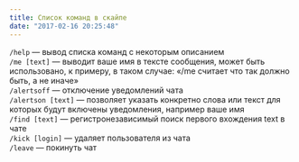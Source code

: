 ```yaml
---
title: Список команд в скайпе
date: "2017-02-16 20:25:48"
---
```


`/help` — вывод списка команд с некоторым описанием  
`/me [text]` — выводит ваше имя в тексте сообщения, может быть использовано, к примеру, в таком случае: «/me считает что так должно быть, а не иначе»  
`/alertsoff` — отключение уведомлений чата  
`/alertson [text]` — позволяет указать конкретно слова или текст для которых будут включены уведомления, например ваше имя  
`/find [text]` — регистронезависимый поиск первого вхождения text в чате  
`/kick [login]` — удаляет пользователя из чата  
`/leave` — покинуть чат
